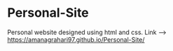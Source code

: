 # Personal-Site
Personal website designed using html and css.
Link --> https://amanagrahari97.github.io/Personal-Site/
